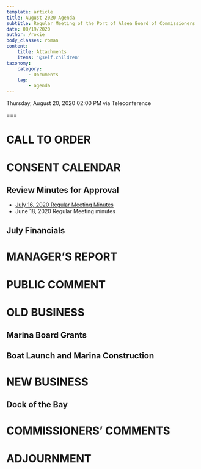 ```yaml
---
template: article
title: August 2020 Agenda
subtitle: Regular Meeting of the Port of Alsea Board of Commissioners
date: 08/19/2020
author: /roxie
body_classes: roman
content:
    title: Attachments
    items: '@self.children'
taxonomy:
    category: 
        - Documents
    tag: 
        - agenda
---
```


Thursday, August 20, 2020 02:00 PM via Teleconference

===


# CALL TO ORDER

# CONSENT CALENDAR

## Review Minutes for Approval 

- [July 16, 2020 Regular Meeting Minutes](/calendar/2020-07-16-board-of-commissioners/july-2020-minutes)
- June 18, 2020 Regular Meeting minutes

## July Financials

# MANAGER’S REPORT

# PUBLIC COMMENT

# OLD BUSINESS

## Marina Board Grants

## Boat Launch and Marina Construction

# NEW BUSINESS

## Dock of the Bay

# COMMISSIONERS’ COMMENTS

# ADJOURNMENT



